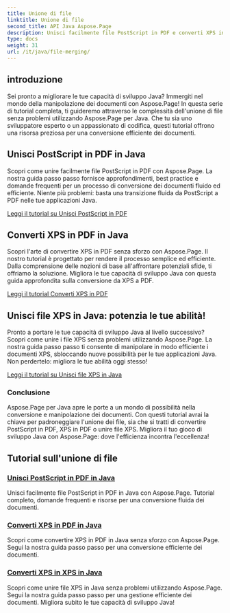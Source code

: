 ```yaml
---
title: Unione di file
linktitle: Unione di file
second_title: API Java Aspose.Page
description: Unisci facilmente file PostScript in PDF e converti XPS in PDF o XPS in Java utilizzando Aspose.Page. Segui i tutorial passo passo per una conversione fluida dei documenti.
type: docs
weight: 31
url: /it/java/file-merging/
---
```


## introduzione

Sei pronto a migliorare le tue capacità di sviluppo Java? Immergiti nel mondo della manipolazione dei documenti con Aspose.Page! In questa serie di tutorial completa, ti guideremo attraverso le complessità dell'unione di file senza problemi utilizzando Aspose.Page per Java. Che tu sia uno sviluppatore esperto o un appassionato di codifica, questi tutorial offrono una risorsa preziosa per una conversione efficiente dei documenti.

## Unisci PostScript in PDF in Java

Scopri come unire facilmente file PostScript in PDF con Aspose.Page. La nostra guida passo passo fornisce approfondimenti, best practice e domande frequenti per un processo di conversione dei documenti fluido ed efficiente. Niente più problemi: basta una transizione fluida da PostScript a PDF nelle tue applicazioni Java.

[Leggi il tutorial su Unisci PostScript in PDF](./postscript-to-pdf/)

## Converti XPS in PDF in Java

Scopri l'arte di convertire XPS in PDF senza sforzo con Aspose.Page. Il nostro tutorial è progettato per rendere il processo semplice ed efficiente. Dalla comprensione delle nozioni di base all'affrontare potenziali sfide, ti offriamo la soluzione. Migliora le tue capacità di sviluppo Java con questa guida approfondita sulla conversione da XPS a PDF.

[Leggi il tutorial Converti XPS in PDF](./xps-to-pdf/)

## Unisci file XPS in Java: potenzia le tue abilità!

Pronto a portare le tue capacità di sviluppo Java al livello successivo? Scopri come unire i file XPS senza problemi utilizzando Aspose.Page. La nostra guida passo passo ti consente di manipolare in modo efficiente i documenti XPS, sbloccando nuove possibilità per le tue applicazioni Java. Non perdertelo: migliora le tue abilità oggi stesso!

[Leggi il tutorial su Unisci file XPS in Java](./xps-to-xps/)

### Conclusione

Aspose.Page per Java apre le porte a un mondo di possibilità nella conversione e manipolazione dei documenti. Con questi tutorial avrai la chiave per padroneggiare l'unione dei file, sia che si tratti di convertire PostScript in PDF, XPS in PDF o unire file XPS. Migliora il tuo gioco di sviluppo Java con Aspose.Page: dove l'efficienza incontra l'eccellenza!
## Tutorial sull'unione di file
### [Unisci PostScript in PDF in Java](./postscript-to-pdf/)
Unisci facilmente file PostScript in PDF in Java con Aspose.Page. Tutorial completo, domande frequenti e risorse per una conversione fluida dei documenti.
### [Converti XPS in PDF in Java](./xps-to-pdf/)
Scopri come convertire XPS in PDF in Java senza sforzo con Aspose.Page. Segui la nostra guida passo passo per una conversione efficiente dei documenti.
### [Converti XPS in XPS in Java](./xps-to-xps/)
Scopri come unire file XPS in Java senza problemi utilizzando Aspose.Page. Segui la nostra guida passo passo per una gestione efficiente dei documenti. Migliora subito le tue capacità di sviluppo Java!